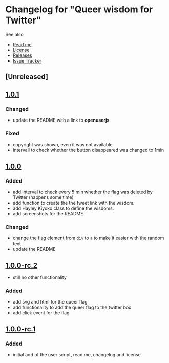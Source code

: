 # Changelog for "Queer wisdom for Twitter"

See also

- [Read me](https://github.com/stephfuchs/queer-wisdom-for-twitter-userscript/blob/master/README.md)
- [License](https://github.com/stephfuchs/queer-wisdom-for-twitter-userscript/blob/master/LICENSE)
- [Releases](https://github.com/stephfuchs/queer-wisdom-for-twitter-userscript/releases)
- [Issue Tracker](https://github.com/stephfuchs/queer-wisdom-for-twitter-userscript/issues)

## [Unreleased]

## [1.0.1](https://github.com/stephfuchs/queer-wisdom-for-twitter-userscript/releases/tag/1.0.1)

### Changed

- update the README with a link to **openuserjs**.

### Fixed

- copyright was shown, even it was not available
- intervall to check whether the button disappeared was changed to 1min

## [1.0.0](https://github.com/stephfuchs/queer-wisdom-for-twitter-userscript/releases/tag/1.0.0)

### Added

- add interval to check every 5 min whether the flag was deleted by Twitter (happens some time)
- add function to create the the tweet link with the wisdom.
- add Hayley Kiyoko class to define the wisdoms.
- add screenshots for the README

### Changed

- change the flag element from `div` to `a` to make it easier with the random text
- update the README

## [1.0.0-rc.2](https://github.com/stephfuchs/queer-wisdom-for-twitter-userscript/releases/tag/1.0.0-rc.2)

- still no other functionality

### Added

- add svg and html for the queer flag
- add functionality to add the queer flag to the twitter box
- add click event for the flag

## [1.0.0-rc.1](https://github.com/stephfuchs/queer-wisdom-for-twitter-userscript/releases/tag/1.0.0-rc.1)

### Added

- initial add of the user script, read me, changelog and license
